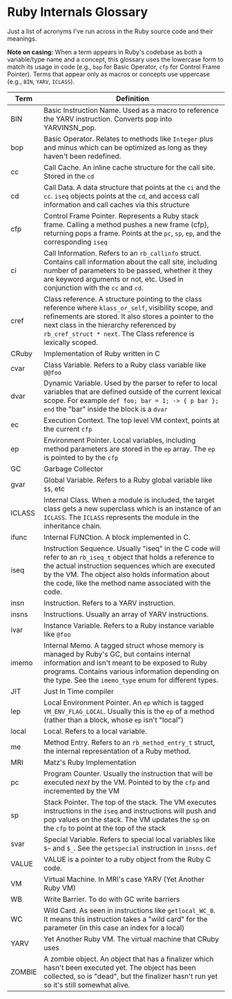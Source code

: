 # Ruby Internals Glossary

Just a list of acronyms I've run across in the Ruby source code and their meanings.

**Note on casing:** When a term appears in Ruby's codebase as both a variable/type name and a concept, this glossary uses
the lowercase form to match its usage in code (e.g., `bop` for Basic Operator, `cfp` for Control Frame Pointer).
Terms that appear only as macros or concepts use uppercase (e.g., `BIN`, `YARV`, `ICLASS`).

| Term | Definition |
| ---  | -----------|
| BIN | Basic Instruction Name. Used as a macro to reference the YARV instruction. Converts pop into YARVINSN_pop. |
| bop | Basic Operator. Relates to methods like `Integer` plus and minus which can be optimized as long as they haven't been redefined. |
| cc | Call Cache.  An inline cache structure for the call site. Stored in the `cd` |
| cd | Call Data. A data structure that points at the `ci` and the `cc`.  `iseq` objects points at the `cd`, and access call information and call caches via this structure |
| cfp| Control Frame Pointer. Represents a Ruby stack frame.  Calling a method pushes a new frame (cfp), returning pops a frame. Points at  the `pc`, `sp`, `ep`, and the corresponding `iseq`|
| ci | Call Information.  Refers to an `rb_callinfo` struct. Contains call information about the call site, including number of parameters to be passed, whether it they are keyword arguments or not, etc. Used in conjunction with the `cc` and `cd`. |
| cref | Class reference. A structure pointing to the class reference where `klass_or_self`, visibility scope, and refinements are stored. It also stores a pointer to the next class in the hierarchy referenced by `rb_cref_struct * next`. The Class reference is lexically scoped. |
| CRuby | Implementation of Ruby written in C |
| cvar | Class Variable. Refers to a Ruby class variable like `@@foo` |
| dvar | Dynamic Variable. Used by the parser to refer to local variables that are defined outside of the current lexical scope. For example `def foo; bar = 1; -> { p bar }; end` the "bar" inside the block is a `dvar` |
| ec | Execution Context. The top level VM context, points at the current `cfp` |
| ep | Environment Pointer. Local variables, including method parameters are stored in the `ep` array. The `ep` is pointed to by the `cfp` |
| GC | Garbage Collector |
| gvar | Global Variable. Refers to a Ruby global variable like `$$`, etc |
| ICLASS | Internal Class. When a module is included, the target class gets a new superclass which is an instance of an `ICLASS`. The `ICLASS` represents the module in the inheritance chain. |
| ifunc | Internal FUNCtion. A block implemented in C. |
| iseq | Instruction Sequence.  Usually "iseq" in the C code will refer to an `rb_iseq_t` object that holds a reference to the actual instruction sequences which are executed by the VM. The object also holds information about the code, like the method name associated with the code. |
| insn | Instruction. Refers to a YARV instruction. |
| insns | Instructions. Usually an array of YARV instructions. |
| ivar | Instance Variable. Refers to a Ruby instance variable like `@foo` |
| imemo | Internal Memo.  A tagged struct whose memory is managed by Ruby's GC, but contains internal information and isn't meant to be exposed to Ruby programs. Contains various information depending on the type.  See the `imemo_type` enum for different types. |
| JIT | Just In Time compiler |
| lep | Local Environment Pointer. An `ep` which is tagged `VM_ENV_FLAG_LOCAL`. Usually this is the `ep` of a method (rather than a block, whose `ep` isn't "local") |
| local | Local. Refers to a local variable. |
| me | Method Entry. Refers to an `rb_method_entry_t` struct, the internal representation of a Ruby method. |
| MRI | Matz's Ruby Implementation |
| pc | Program Counter. Usually the instruction that will be executed _next_ by the VM. Pointed to by the `cfp` and incremented by the VM |
| sp | Stack Pointer. The top of the stack. The VM executes instructions in the `iseq` and instructions will push and pop values on the stack. The VM updates the `sp` on the `cfp` to point at the top of the stack|
| svar | Special Variable. Refers to special local variables like `$~` and `$_`. See the `getspecial` instruction in `insns.def` |
| VALUE | VALUE is a pointer to a ruby object from the Ruby C code. |
| VM   | Virtual Machine. In MRI's case YARV (Yet Another Ruby VM)
| WB | Write Barrier.  To do with GC write barriers |
| WC | Wild Card. As seen in instructions like `getlocal_WC_0`.  It means this instruction takes a "wild card" for the parameter (in this case an index for a local) |
| YARV | Yet Another Ruby VM.  The virtual machine that CRuby uses |
| ZOMBIE | A zombie object. An object that has a finalizer which hasn't been executed yet. The object has been collected, so is "dead", but the finalizer hasn't run yet so it's still somewhat alive. |
